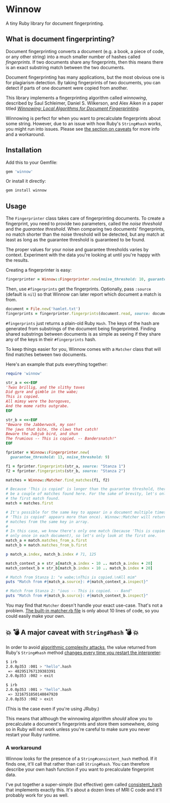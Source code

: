 # Winnow

A tiny Ruby library for document fingerprinting.

## What is document fingerprinting?

Document fingerprinting converts a document (e.g. a book, a piece of code, or
any other string) into a much smaller number of hashes called *fingerprints*. If
two documents share any fingerprints, then this means there is an exact
substring match between the two documents.

Document fingerprinting has many applications, but the most obvious one is for
plagiarism detection. By taking fingerprints of two documents, you can detect if
parts of one document were copied from another.

This library implements a fingerprinting algorithm called *winnowing*, described
by Saul Schleimer, Daniel S. Wilkerson, and Alex Aiken in a paper titled
[*Winnowing: Local Algorithms for Document Fingerprinting*][swa_paper].

Winnowing is perfect for when you want to precalculate fingerprints about some
string. However, due to an issue with how Ruby's `String#hash` works, you might
run into issues. Please see [the section on caveats][caveat] for more info and a
workaround.

## Installation

Add this to your Gemfile:

```ruby
gem 'winnow'
```

Or install it directly:

```sh
gem install winnow
```

## Usage

The `Fingerprinter` class takes care of fingerprinting documents. To create a
fingerprint, you need to provide two parameters, called the *noise threshold*
and the *guarantee threshold*. When comparing two documents' fingerprints, no
match shorter than the noise threshold will be detected, but any match at least
as long as the guarantee threshold is guaranteed to be found.

The proper values for your noise and guarantee thresholds varies by context.
Experiment with the data you're looking at until you're happy with the results.

Creating a fingerprinter is easy:

```ruby
fingerprinter = Winnow::Fingerprinter.new(noise_threshold: 10, guarantee_threshold: 18)
```

Then, use `#fingerprints` get the fingerprints. Optionally, pass `:source`
(default is `nil`) so that Winnow can later report which document a match is
from.

```ruby
document = File.new('hamlet.txt')
fingerprints = fingerprinter.fingerprints(document.read, source: document)
```

`#fingerprints` just returns a plain-old Ruby `Hash`. The keys of the hash are
generated from substrings of the document being fingerprinted. Finding shared
substrings between documents is as simple as seeing if they share any of the
keys in their `#fingerprints` hash.

To keep things easier for you, Winnow comes with a `Matcher` class that will
find matches between two documents.

Here's an example that puts everything together:

```ruby
require 'winnow'

str_a = <<-EOF
'Twas brillig, and the slithy toves
Did gyre and gimble in the wabe;
This is copied.
All mimsy were the borogoves,
And the mome raths outgrabe.
EOF

str_b = <<-EOF
"Beware the Jabberwock, my son!
The jaws that bite, the claws that catch!
Beware the Jubjub bird, and shun
The frumious -- This is copied. -- Bandersnatch!"
EOF

fprinter = Winnow::Fingerprinter.new(
  guarantee_threshold: 13, noise_threshold: 9)

f1 = fprinter.fingerprints(str_a, source: "Stanza 1")
f2 = fprinter.fingerprints(str_b, source: "Stanza 2")

matches = Winnow::Matcher.find_matches(f1, f2)

# Because 'This is copied' is longer than the guarantee threshold, there might
# be a couple of matches found here. For the sake of brevity, let's only look at
# the first match found.
match = matches.first

# It's possible for the same key to appear in a document multiple times (e.g. if
# 'This is copied' appears more than once). Winnow::Matcher will return all
# matches from the same key in array.
#
# In this case, we know there's only one match (because 'This is copied' appears
# only once in each document), so let's only look at the first one.
match_a = match.matches_from_a.first
match_b = match.matches_from_b.first

p match_a.index, match_b.index # 71, 125

match_context_a = str_a[match_a.index - 10 .. match_a.index + 20]
match_context_b = str_b[match_b.index - 10 .. match_b.index + 20]

# Match from Stanza 1: "e wabe;\nThis is copied.\nAll mim"
puts "Match from #{match_a.source}: #{match_context_a.inspect}"

# Match from Stanza 2: "ious -- This is copied. -- Band"
puts "Match from #{match_b.source}: #{match_context_b.inspect}"
```

You may find that `Matcher` doesn't handle your exact use-case. That's not a
problem. [The built-in matcher.rb file](lib/winnow/matcher.rb)
is only about 10 lines of code, so you could easily make your own.

## :boom: :bomb: A major caveat with `String#hash` :bomb: :boom:

In order to avoid [algorithmic complexity attacks][wiki_aca], the value returned
from Ruby's `String#hash` method [changes every time you restart the
interpreter][hash_stackoverflow]:

```sh
$ irb
2.0.0p353 :001 > "hello".hash
 => 482951767139383391
2.0.0p353 :002 > exit

$ irb
2.0.0p353 :001 > "hello".hash
 => 3216751850140847920
2.0.0p353 :002 > exit
```

(This is the case even if you're using JRuby.)

This means that although the winnowing algorithm *should* allow you to
precalculate a document's fingerprints and store them somewhere, doing so in
Ruby will not work unless you're careful to make sure you never restart your
Ruby runtime.

### A workaround

Winnow looks for the presence of a `String#consistent_hash` method. If it finds
one, it'll call that rather than call `String#hash`. You can therefore describe
your own hash function if you want to precalculate fingerprint data.

I've put together a super-simple (but effective) gem called
[consistent_hash][consistent_hash] that implements exactly this. It's about a
dozen lines of MRI C code and it'll probably work for you as well.

[swa_paper]: http://theory.stanford.edu/~aiken/publications/papers/sigmod03.pdf
[caveat]: #boom-bomb-a-major-caveat-with-stringhash-bomb-boom
[wiki_aca]: http://en.wikipedia.org/wiki/Algorithmic_complexity_attack
[hash_stackoverflow]: http://stackoverflow.com/questions/23331725/why-are-ruby-hash-methods-randomized
[consistent_hash]: https://github.com/ucarion/consistent_hash

